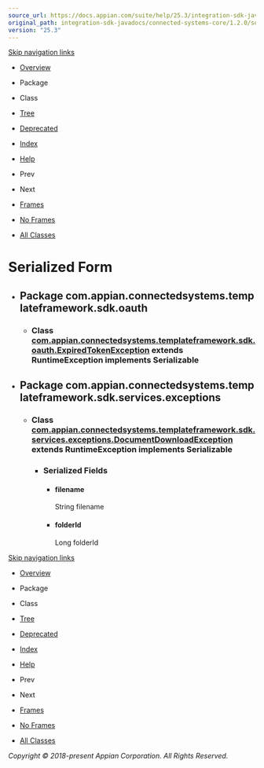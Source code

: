 ```yaml
---
source_url: https://docs.appian.com/suite/help/25.3/integration-sdk-javadocs/connected-systems-core/1.2.0/serialized-form.html
original_path: integration-sdk-javadocs/connected-systems-core/1.2.0/serialized-form.html
version: "25.3"
---
```


[Skip navigation links](#skip.navbar.top "Skip navigation links")

-   [Overview](overview-summary.html)
-   Package
-   Class
-   [Tree](overview-tree.html)
-   [Deprecated](deprecated-list.html)
-   [Index](index-all.html)
-   [Help](help-doc.html)

-   Prev
-   Next

-   [Frames](index.html?serialized-form.html)
-   [No Frames](serialized-form.html)

-   [All Classes](allclasses-noframe.html)

# Serialized Form

-   ## Package com.appian.connectedsystems.templateframework.sdk.oauth

    -   ### Class [com.appian.connectedsystems.templateframework.sdk.oauth.ExpiredTokenException](com/appian/connectedsystems/templateframework/sdk/oauth/ExpiredTokenException.html "class in com.appian.connectedsystems.templateframework.sdk.oauth") extends RuntimeException implements Serializable

-   ## Package com.appian.connectedsystems.templateframework.sdk.services.exceptions

    -   ### Class [com.appian.connectedsystems.templateframework.sdk.services.exceptions.DocumentDownloadException](com/appian/connectedsystems/templateframework/sdk/services/exceptions/DocumentDownloadException.html "class in com.appian.connectedsystems.templateframework.sdk.services.exceptions") extends RuntimeException implements Serializable

        -   ### Serialized Fields

            -   #### filename

                String filename

            -   #### folderId

                Long folderId

[Skip navigation links](#skip.navbar.bottom "Skip navigation links")

-   [Overview](overview-summary.html)
-   Package
-   Class
-   [Tree](overview-tree.html)
-   [Deprecated](deprecated-list.html)
-   [Index](index-all.html)
-   [Help](help-doc.html)

-   Prev
-   Next

-   [Frames](index.html?serialized-form.html)
-   [No Frames](serialized-form.html)

-   [All Classes](allclasses-noframe.html)

_Copyright © 2018-present Appian Corporation. All Rights Reserved._